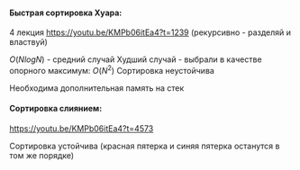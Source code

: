 #### Быстрая сортировка Хуара: 
4 лекция https://youtu.be/KMPb06itEa4?t=1239 (рекурсивно - разделяй и властвуй)

$O(NlogN)$ - средний случай
Худший случай - выбрали в качестве опорного максимум: $O(N^2)$
Сортировка неустойчива

Необходима дополнительная память на стек


#### Сортировка слиянием:

https://youtu.be/KMPb06itEa4?t=4573

Сортировка устойчива (красная пятерка и синяя пятерка останутся в том же порядке)